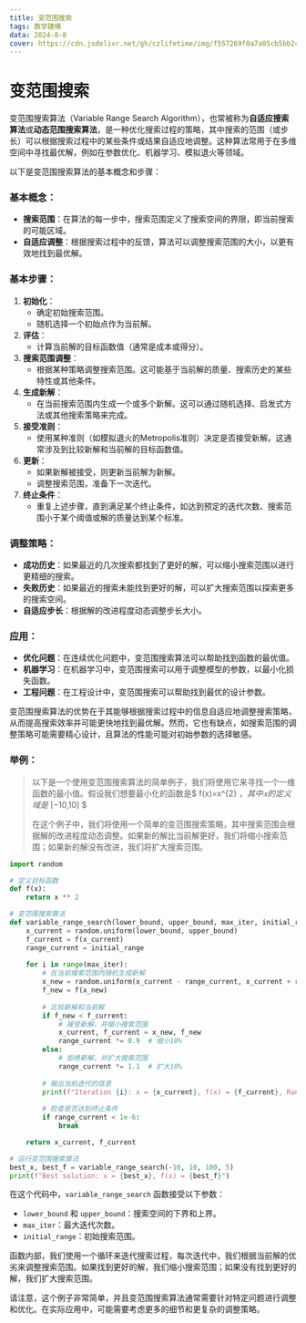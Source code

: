```yaml
---
title: 变范围搜索
tags: 数学建模
data: 2024-8-8
cover: https://cdn.jsdelivr.net/gh/czlifetime/img/f557269f0a7a85cb5bb24a48d1f2542d.jpeg
---
```




# 变范围搜索

变范围搜索算法（Variable Range Search Algorithm），也常被称为**自适应搜索算法**或**动态范围搜索算法**，是一种优化搜索过程的策略，其中搜索的范围（或步长）可以根据搜索过程中的某些条件或结果自适应地调整。这种算法常用于在多维空间中寻找最优解，例如在参数优化、机器学习、模拟退火等领域。

以下是变范围搜索算法的基本概念和步骤：

### 基本概念：
+ **搜索范围**：在算法的每一步中，搜索范围定义了搜索空间的界限，即当前搜索的可能区域。
+ **自适应调整**：根据搜索过程中的反馈，算法可以调整搜索范围的大小，以更有效地找到最优解。

### 基本步骤：
1. **初始化**：
    - 确定初始搜索范围。
    - 随机选择一个初始点作为当前解。
2. **评估**：
    - 计算当前解的目标函数值（通常是成本或得分）。
3. **搜索范围调整**：
    - 根据某种策略调整搜索范围。这可能基于当前解的质量、搜索历史的某些特性或其他条件。
4. **生成新解**：
    - 在当前搜索范围内生成一个或多个新解。这可以通过随机选择、启发式方法或其他搜索策略来完成。
5. **接受准则**：
    - 使用某种准则（如模拟退火的Metropolis准则）决定是否接受新解。这通常涉及到比较新解和当前解的目标函数值。
6. **更新**：
    - 如果新解被接受，则更新当前解为新解。
    - 调整搜索范围，准备下一次迭代。
7. **终止条件**：
    - 重复上述步骤，直到满足某个终止条件，如达到预定的迭代次数、搜索范围小于某个阈值或解的质量达到某个标准。

### 调整策略：
+ **成功历史**：如果最近的几次搜索都找到了更好的解，可以缩小搜索范围以进行更精细的搜索。
+ **失败历史**：如果最近的搜索未能找到更好的解，可以扩大搜索范围以探索更多的搜索空间。
+ **自适应步长**：根据解的改进程度动态调整步长大小。

### 应用：
+ **优化问题**：在连续优化问题中，变范围搜索算法可以帮助找到函数的最优值。
+ **机器学习**：在机器学习中，变范围搜索可以用于调整模型的参数，以最小化损失函数。
+ **工程问题**：在工程设计中，变范围搜索可以帮助找到最优的设计参数。

变范围搜索算法的优势在于其能够根据搜索过程中的信息自适应地调整搜索策略，从而提高搜索效率并可能更快地找到最优解。然而，它也有缺点，如搜索范围的调整策略可能需要精心设计，且算法的性能可能对初始参数的选择敏感。

### 举例：
> 以下是一个使用变范围搜索算法的简单例子，我们将使用它来寻找一个一维函数的最小值。假设我们想要最小化的函数是$ f(x)=x^{2} $，其中 𝑥的定义域是$ [−10,10] $
>
> 
>
> 在这个例子中，我们将使用一个简单的变范围搜索策略，其中搜索范围会根据解的改进程度动态调整。如果新的解比当前解更好，我们将缩小搜索范围；如果新的解没有改进，我们将扩大搜索范围。
>



```python
import random

# 定义目标函数
def f(x):
    return x ** 2

# 变范围搜索算法
def variable_range_search(lower_bound, upper_bound, max_iter, initial_range):
    x_current = random.uniform(lower_bound, upper_bound)
    f_current = f(x_current)
    range_current = initial_range
    
    for i in range(max_iter):
        # 在当前搜索范围内随机生成新解
        x_new = random.uniform(x_current - range_current, x_current + range_current)
        f_new = f(x_new)
        
        # 比较新解和当前解
        if f_new < f_current:
            # 接受新解，并缩小搜索范围
            x_current, f_current = x_new, f_new
            range_current *= 0.9  # 缩小10%
        else:
            # 拒绝新解，并扩大搜索范围
            range_current *= 1.1  # 扩大10%
        
        # 输出当前迭代的信息
        print(f"Iteration {i}: x = {x_current}, f(x) = {f_current}, Range = {range_current}")
        
        # 检查是否达到终止条件
        if range_current < 1e-6:
            break

    return x_current, f_current

# 运行变范围搜索算法
best_x, best_f = variable_range_search(-10, 10, 100, 5)
print(f"Best solution: x = {best_x}, f(x) = {best_f}")
```

在这个代码中，`variable_range_search` 函数接受以下参数：

+ `lower_bound` 和 `upper_bound`：搜索空间的下界和上界。
+ `max_iter`：最大迭代次数。
+ `initial_range`：初始搜索范围。



函数内部，我们使用一个循环来迭代搜索过程，每次迭代中，我们根据当前解的优劣来调整搜索范围。如果找到更好的解，我们缩小搜索范围；如果没有找到更好的解，我们扩大搜索范围。

请注意，这个例子非常简单，并且变范围搜索算法通常需要针对特定问题进行调整和优化。在实际应用中，可能需要考虑更多的细节和更复杂的调整策略。

